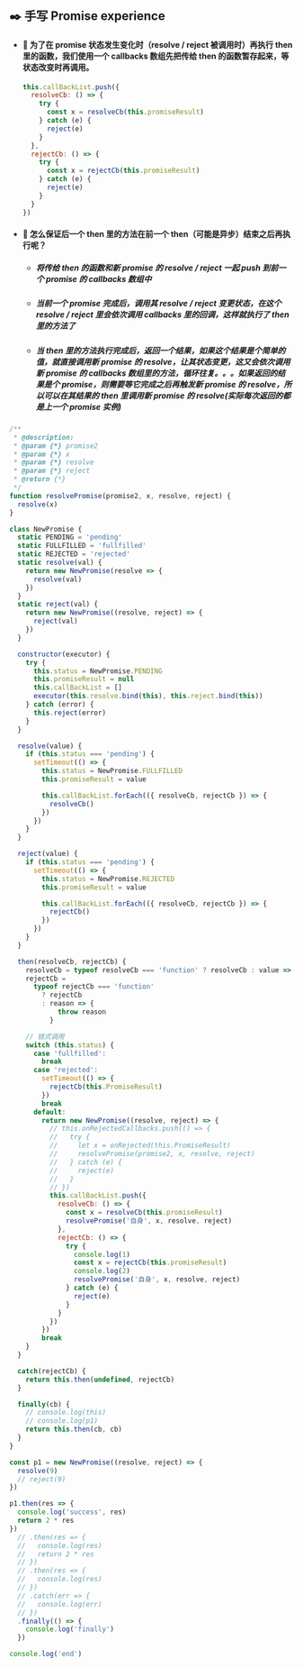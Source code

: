 ## :black_nib: 手写 Promise experience

- #### :maple_leaf: 为了在 promise 状态发生变化时（resolve / reject 被调用时）再执行 then 里的函数，我们使用一个 callbacks 数组先把传给 then 的函数暂存起来，等状态改变时再调用。

  ```javascript
  this.callBackList.push({
    resolveCb: () => {
      try {
        const x = resolveCb(this.promiseResult)
      } catch (e) {
        reject(e)
      }
    },
    rejectCb: () => {
      try {
        const x = rejectCb(this.promiseResult)
      } catch (e) {
        reject(e)
      }
    }
  })
  ```

- #### :maple_leaf: 怎么保证后一个 then 里的方法在前一个 then（可能是异步）结束之后再执行呢？

  - ##### 将传给 then 的函数和新 promise 的 resolve / reject 一起 push 到前一个 promise 的 callbacks 数组中
  - ##### 当前一个 promise 完成后，调用其 resolve / reject 变更状态，在这个 resolve / reject 里会依次调用 callbacks 里的回调，这样就执行了 then 里的方法了
  - ##### 当 then 里的方法执行完成后，返回一个结果，如果这个结果是个简单的值，就直接调用新 promise 的 resolve，让其状态变更，这又会依次调用新 promise 的 callbacks 数组里的方法，循环往复。。。如果返回的结果是个 promise，则需要等它完成之后再触发新 promise 的 resolve，所以可以在其结果的 then 里调用新 promise 的 resolve(实际每次返回的都是上一个 promise 实例)

```javascript
/**
 * @description:
 * @param {*} promise2
 * @param {*} x
 * @param {*} resolve
 * @param {*} reject
 * @return {*}
 */
function resolvePromise(promise2, x, resolve, reject) {
  resolve(x)
}

class NewPromise {
  static PENDING = 'pending'
  static FULLFILLED = 'fullfilled'
  static REJECTED = 'rejected'
  static resolve(val) {
    return new NewPromise(resolve => {
      resolve(val)
    })
  }
  static reject(val) {
    return new NewPromise((resolve, reject) => {
      reject(val)
    })
  }

  constructor(executor) {
    try {
      this.status = NewPromise.PENDING
      this.promiseResult = null
      this.callBackList = []
      executor(this.resolve.bind(this), this.reject.bind(this))
    } catch (error) {
      this.reject(error)
    }
  }

  resolve(value) {
    if (this.status === 'pending') {
      setTimeout(() => {
        this.status = NewPromise.FULLFILLED
        this.promiseResult = value

        this.callBackList.forEach(({ resolveCb, rejectCb }) => {
          resolveCb()
        })
      })
    }
  }

  reject(value) {
    if (this.status === 'pending') {
      setTimeout(() => {
        this.status = NewPromise.REJECTED
        this.promiseResult = value

        this.callBackList.forEach(({ resolveCb, rejectCb }) => {
          rejectCb()
        })
      })
    }
  }

  then(resolveCb, rejectCb) {
    resolveCb = typeof resolveCb === 'function' ? resolveCb : value => value
    rejectCb =
      typeof rejectCb === 'function'
        ? rejectCb
        : reason => {
            throw reason
          }

    // 链式调用
    switch (this.status) {
      case 'fullfilled':
        break
      case 'rejected':
        setTimeout(() => {
          rejectCb(this.PromiseResult)
        })
        break
      default:
        return new NewPromise((resolve, reject) => {
          // this.onRejectedCallbacks.push(() => {
          //   try {
          //     let x = onRejected(this.PromiseResult)
          //     resolvePromise(promise2, x, resolve, reject)
          //   } catch (e) {
          //     reject(e)
          //   }
          // })
          this.callBackList.push({
            resolveCb: () => {
              const x = resolveCb(this.promiseResult)
              resolvePromise('自身', x, resolve, reject)
            },
            rejectCb: () => {
              try {
                console.log(1)
                const x = rejectCb(this.promiseResult)
                console.log(2)
                resolvePromise('自身', x, resolve, reject)
              } catch (e) {
                reject(e)
              }
            }
          })
        })
        break
    }
  }

  catch(rejectCb) {
    return this.then(undefined, rejectCb)
  }

  finally(cb) {
    // console.log(this)
    // console.log(p1)
    return this.then(cb, cb)
  }
}

const p1 = new NewPromise((resolve, reject) => {
  resolve(9)
  // reject(9)
})

p1.then(res => {
  console.log('success', res)
  return 2 * res
})
  // .then(res => {
  //   console.log(res)
  //   return 2 * res
  // })
  // .then(res => {
  //   console.log(res)
  // })
  // .catch(err => {
  //   console.log(err)
  // })
  .finally(() => {
    console.log('finally')
  })

console.log('end')
```
